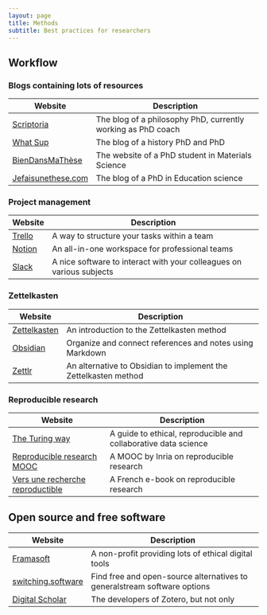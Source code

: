 ```yaml
---
layout: page
title: Methods
subtitle: Best practices for researchers
---
```


## Workflow

### Blogs containing lots of resources

| Website                                             | Description                                                  |
| --------------------------------------------------- | ------------------------------------------------------------ |
| [Scriptoria](https://www.scriptoria.org/fr/)        | The blog of a philosophy PhD, currently working as PhD coach |
| [What Sup](https://what-sup.net/)                   | The blog of a history PhD and PhD                            |
| [BienDansMaThèse](https://www.biendansmathese.com/) | The website of a PhD student in Materials Science            |
| [Jefaisunethese.com](https://jefaisunethese.com/)   | The blog of a PhD in Education science                       |

### Project management

| Website                               | Description                                                          |
| ------------------------------------- | -------------------------------------------------------------------- |
| [Trello](https://trello.com/)         | A way to structure your tasks within a team                          |
| [Notion](https://www.notion.so/)      | An all-in-one workspace for professional teams                       |
| [Slack](https://slack.com/intl/fr-fr) | A nice software to interact with your colleagues on various subjects |

### Zettelkasten

| Website                                               | Description                                                     |
| ----------------------------------------------------- | --------------------------------------------------------------- |
| [Zettelkasten](https://zettelkasten.de/introduction/) | An introduction to the Zettelkasten method                      |
| [Obsidian](https://obsidian.md/)                      | Organize and connect references and notes using Markdown        |
| [Zettlr](https://www.zettlr.com/)                     | An alternative to Obsidian to implement the Zettelkasten method |

### Reproducible research

| Website                                                                                                                            | Description                                                     |
| ---------------------------------------------------------------------------------------------------------------------------------- | --------------------------------------------------------------- |
| [The Turing way](https://the-turing-way.netlify.app/welcome)                                                                       | A guide to ethical, reproducible and collaborative data science |
| [Reproducible research MOOC](https://www.fun-mooc.fr/en/courses/reproducible-research-methodological-principles-transparent-scie/) | A MOOC by Inria on reproducible research                        |
| [Vers une recherche reproductible](https://rr-france.github.io/bookrr/)                                                            | A French e-book on reproducible research                        |

## Open source and free software

| Website                                           | Description                                                              |
| ------------------------------------------------- | ------------------------------------------------------------------------ |
| [Framasoft](https://framasoft.org/en/)            | A non-profit providing lots of ethical digital tools                     |
| [switching.software](https://switching.software/) | Find free and open-source alternatives to generalstream software options |
| [Digital Scholar](https://digitalscholar.org/)    | The developers of Zotero, but not only                                   |
